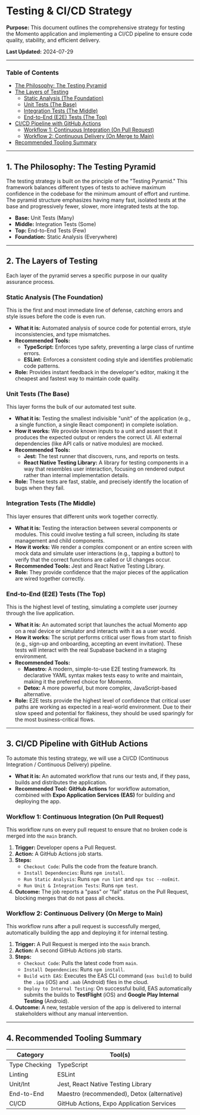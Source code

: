 # Testing & CI/CD Strategy

**Purpose:** This document outlines the comprehensive strategy for testing the Momento application and implementing a CI/CD pipeline to ensure code quality, stability, and efficient delivery.

**Last Updated:** 2024-07-29

---

### Table of Contents

- [The Philosophy: The Testing Pyramid](#1-the-philosophy-the-testing-pyramid)
- [The Layers of Testing](#2-the-layers-of-testing)
  - [Static Analysis (The Foundation)](#static-analysis-the-foundation)
  - [Unit Tests (The Base)](#unit-tests-the-base)
  - [Integration Tests (The Middle)](#integration-tests-the-middle)
  - [End-to-End (E2E) Tests (The Top)](#end-to-end-e2e-tests-the-top)
- [CI/CD Pipeline with GitHub Actions](#3-cicd-pipeline-with-github-actions)
  - [Workflow 1: Continuous Integration (On Pull Request)](#workflow-1-continuous-integration-on-pull-request)
  - [Workflow 2: Continuous Delivery (On Merge to Main)](#workflow-2-continuous-delivery-on-merge-to-main)
- [Recommended Tooling Summary](#4-recommended-tooling-summary)

---

## 1. The Philosophy: The Testing Pyramid

The testing strategy is built on the principle of the "Testing Pyramid." This framework balances different types of tests to achieve maximum confidence in the codebase for the minimum amount of effort and runtime. The pyramid structure emphasizes having many fast, isolated tests at the base and progressively fewer, slower, more integrated tests at the top.

- **Base:** Unit Tests (Many)
- **Middle:** Integration Tests (Some)
- **Top:** End-to-End Tests (Few)
- **Foundation:** Static Analysis (Everywhere)

---

## 2. The Layers of Testing

Each layer of the pyramid serves a specific purpose in our quality assurance process.

### Static Analysis (The Foundation)

This is the first and most immediate line of defense, catching errors and style issues before the code is even run.

- **What it is:** Automated analysis of source code for potential errors, style inconsistencies, and type mismatches.
- **Recommended Tools:**
  - **TypeScript:** Enforces type safety, preventing a large class of runtime errors.
  - **ESLint:** Enforces a consistent coding style and identifies problematic code patterns.
- **Role:** Provides instant feedback in the developer's editor, making it the cheapest and fastest way to maintain code quality.

### Unit Tests (The Base)

This layer forms the bulk of our automated test suite.

- **What it is:** Testing the smallest indivisible "unit" of the application (e.g., a single function, a single React component) in complete isolation.
- **How it works:** We provide known inputs to a unit and assert that it produces the expected output or renders the correct UI. All external dependencies (like API calls or native modules) are mocked.
- **Recommended Tools:**
  - **Jest:** The test runner that discovers, runs, and reports on tests.
  - **React Native Testing Library:** A library for testing components in a way that resembles user interaction, focusing on rendered output rather than internal implementation details.
- **Role:** These tests are fast, stable, and precisely identify the location of bugs when they fail.

### Integration Tests (The Middle)

This layer ensures that different units work together correctly.

- **What it is:** Testing the interaction between several components or modules. This could involve testing a full screen, including its state management and child components.
- **How it works:** We render a complex component or an entire screen with mock data and simulate user interactions (e.g., tapping a button) to verify that the correct functions are called or UI changes occur.
- **Recommended Tools:** Jest and React Native Testing Library.
- **Role:** They provide confidence that the major pieces of the application are wired together correctly.

### End-to-End (E2E) Tests (The Top)

This is the highest level of testing, simulating a complete user journey through the live application.

- **What it is:** An automated script that launches the actual Momento app on a real device or simulator and interacts with it as a user would.
- **How it works:** The script performs critical user flows from start to finish (e.g., sign-up and onboarding, accepting an event invitation). These tests will interact with the real Supabase backend in a staging environment.
- **Recommended Tools:**
  - **Maestro:** A modern, simple-to-use E2E testing framework. Its declarative YAML syntax makes tests easy to write and maintain, making it the preferred choice for Momento.
  - **Detox:** A more powerful, but more complex, JavaScript-based alternative.
- **Role:** E2E tests provide the highest level of confidence that critical user paths are working as expected in a real-world environment. Due to their slow speed and potential for flakiness, they should be used sparingly for the most business-critical flows.

---

## 3. CI/CD Pipeline with GitHub Actions

To automate this testing strategy, we will use a CI/CD (Continuous Integration / Continuous Delivery) pipeline.

- **What it is:** An automated workflow that runs our tests and, if they pass, builds and distributes the application.
- **Recommended Tool:** **GitHub Actions** for workflow automation, combined with **Expo Application Services (EAS)** for building and deploying the app.

### Workflow 1: Continuous Integration (On Pull Request)

This workflow runs on every pull request to ensure that no broken code is merged into the `main` branch.

1.  **Trigger:** Developer opens a Pull Request.
2.  **Action:** A GitHub Actions job starts.
3.  **Steps:**
    - `Checkout Code`: Pulls the code from the feature branch.
    - `Install Dependencies`: Runs `npm install`.
    - `Run Static Analysis`: Runs `npm run lint` and `npx tsc --noEmit`.
    - `Run Unit & Integration Tests`: Runs `npm test`.
4.  **Outcome:** The job reports a "pass" or "fail" status on the Pull Request, blocking merges that do not pass all checks.

### Workflow 2: Continuous Delivery (On Merge to Main)

This workflow runs after a pull request is successfully merged, automatically building the app and deploying it for internal testing.

1.  **Trigger:** A Pull Request is merged into the `main` branch.
2.  **Action:** A second GitHub Actions job starts.
3.  **Steps:**
    - `Checkout Code`: Pulls the latest code from `main`.
    - `Install Dependencies`: Runs `npm install`.
    - `Build with EAS`: Executes the EAS CLI command (`eas build`) to build the `.ipa` (iOS) and `.aab` (Android) files in the cloud.
    - `Deploy to Internal Testing`: On successful build, EAS automatically submits the builds to **TestFlight** (iOS) and **Google Play Internal Testing** (Android).
4.  **Outcome:** A new, testable version of the app is delivered to internal stakeholders without any manual intervention.

---

## 4. Recommended Tooling Summary

| Category      | Tool(s)                                    |
| ------------- | ------------------------------------------ |
| Type Checking | TypeScript                                 |
| Linting       | ESLint                                     |
| Unit/Int      | Jest, React Native Testing Library         |
| End-to-End    | Maestro (recommended), Detox (alternative) |
| CI/CD         | GitHub Actions, Expo Application Services  |
